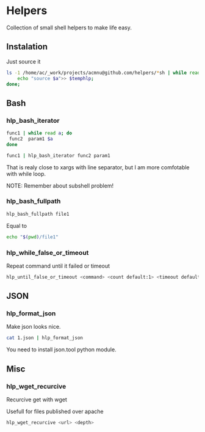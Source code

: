 # Helpers

Collection of small shell helpers to make life easy.

## Instalation

Just source it

```bash
ls -1 /home/ac/_work/projects/acmnu@github.com/helpers/*sh | while read a; do
	echo "source $a">> $temphlp;
done;
```

## Bash

### hlp_bash_iterator

```bash
func1 | while read a; do
 func2  param1 $a
done
```
 
```bash
func1 | hlp_bash_iterator func2 param1
```

That is realy close to xargs with line separator, but I am more comfotable with while loop. 

NOTE: Remember about subshell problem!


### hlp_bash_fullpath

```bash
hlp_bash_fullpath file1
```

Equal to

```bash
echo "$(pwd)/file1"
```

### hlp_while_false_or_timeout 

Repeat command until it failed or timeout


```bash
hlp_until_false_or_timeout <command> <count default:1> <timeout default:1>
```


## JSON

### hlp_format_json

Make json looks nice.

```bash
cat 1.json | hlp_format_json
```

You need to install json.tool python module.

## Misc

### hlp_wget_recurcive

Recurcive get with wget

Usefull for files published over apache

```bash
hlp_wget_recurcive <url> <depth>
```
